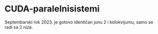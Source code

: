 # CUDA-paralelnisistemi

Septembarski rok 2023. je gotovo identičan junu 2 i kolokvijumu, samo se radi sa 2 niza.
